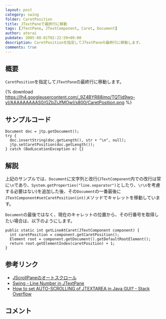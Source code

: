 ```yaml
---
layout: post
category: swing
folder: CaretPosition
title: JTextPaneで最終行に移動
tags: [JTextPane, JTextComponent, Caret, Document]
author: aterai
pubdate: 2005-08-01T02:22:59+09:00
description: CaretPositionを指定してJTextPaneの最終行に移動します。
comments: true
---
```

## 概要
`CaretPosition`を指定して`JTextPane`の最終行に移動します。

{% download https://lh4.googleusercontent.com/_9Z4BYR88imo/TQTId9wo-yI/AAAAAAAAAS0/GZbZiJfMOwI/s800/CaretPosition.png %}

## サンプルコード
<pre class="prettyprint"><code>Document doc = jtp.getDocument();
try {
  doc.insertString(doc.getLength(), str + "\n", null);
  jtp.setCaretPosition(doc.getLength());
} catch (BadLocationException e) {}
</code></pre>

## 解説
上記のサンプルでは、`Document`に文字列と改行(`JTextComponent`内での改行は常に`\n`であり、`System.getProperties("line.separator")`としたり、`\r\n`を考慮する必要はない)を追加した後、その`Document`の一番最後に`JTextComponent#setCaretPosition(int)`メソッドでキャレットを移動しています。

`Document`の最後ではなく、現在のキャレットの位置から、その行番号を取得したい場合は、以下のようにします。

<pre class="prettyprint"><code>public static int getLineAtCaret(JTextComponent component) {
  int caretPosition = component.getCaretPosition();
  Element root = component.getDocument().getDefaultRootElement();
  return root.getElementIndex(caretPosition) + 1;
}
</code></pre>

## 参考リンク
- [JScrollPaneのオートスクロール](http://ateraimemo.com/Swing/AutoScroll.html)
- [Swing - Line Number in JTextPane](https://community.oracle.com/thread/1393939)
- [How to set AUTO-SCROLLING of JTEXTAREA in Java GUI? - Stack Overflow](http://stackoverflow.com/questions/1627028/how-to-set-auto-scrolling-of-jtextarea-in-java-gui)

<!-- dummy comment line for breaking list -->

## コメント
